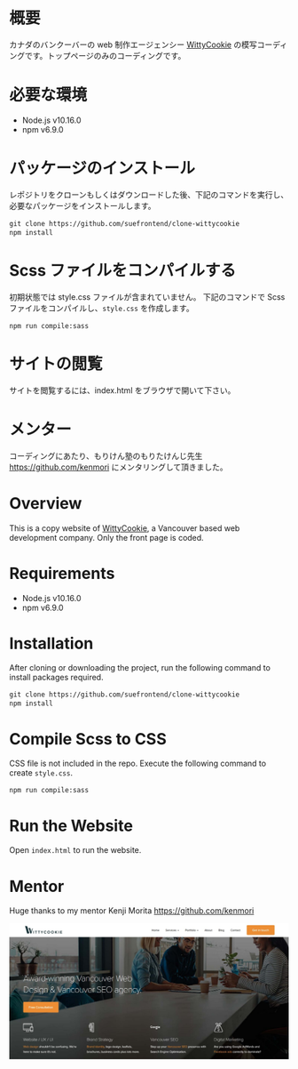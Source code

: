 # 概要

カナダのバンクーバーの web 制作エージェンシー [WittyCookie](https://www.wittycookie.ca/) の模写コーディングです。トップページのみのコーディングです。

# 必要な環境

- Node.js v10.16.0
- npm v6.9.0

# パッケージのインストール

レポジトリをクローンもしくはダウンロードした後、下記のコマンドを実行し、必要なパッケージをインストールします。

```
git clone https://github.com/suefrontend/clone-wittycookie
npm install
```

# Scss ファイルをコンパイルする

初期状態では style.css ファイルが含まれていません。
下記のコマンドで Scss ファイルをコンパイルし、`style.css` を作成します。

```
npm run compile:sass
```

# サイトの閲覧

サイトを閲覧するには、index.html をブラウザで開いて下さい。

# メンター

コーディングにあたり、もりけん塾のもりたけんじ先生 https://github.com/kenmori にメンタリングして頂きました。

# Overview

This is a copy website of [WittyCookie](https://www.wittycookie.ca/), a Vancouver based web development company. Only the front page is coded.

# Requirements

- Node.js v10.16.0
- npm v6.9.0

# Installation

After cloning or downloading the project, run the following command to install packages required.

```
git clone https://github.com/suefrontend/clone-wittycookie
npm install
```

# Compile Scss to CSS

CSS file is not included in the repo. Execute the following command to create `style.css`.

```
npm run compile:sass
```

# Run the Website

Open `index.html` to run the website.

# Mentor

Huge thanks to my mentor Kenji Morita https://github.com/kenmori

![Screenshot](images/screenshot.jpg?raw=true "Screenshot")
